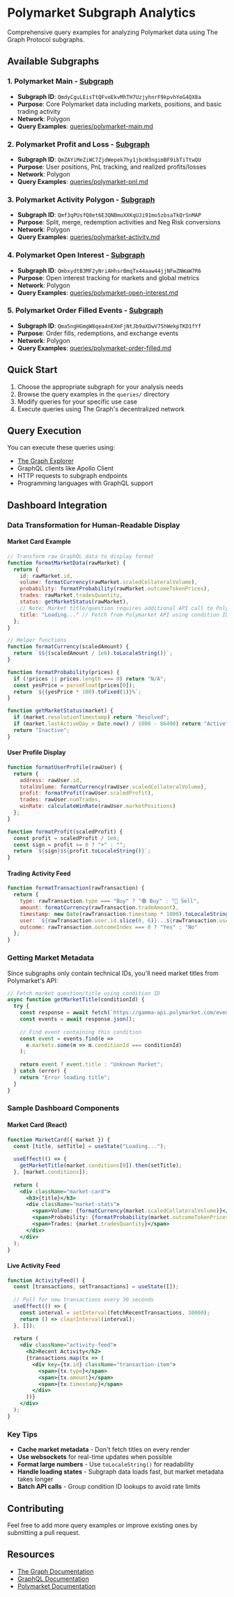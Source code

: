 # Polymarket Subgraph Analytics

Comprehensive query examples for analyzing Polymarket data using The Graph Protocol subgraphs.

## Available Subgraphs

### 1. Polymarket Main - [Subgraph](https://thegraph.com/explorer/subgraphs/81Dm16JjuFSrqz813HysXoUPvzTwE7fsfPk2RTf66nyC?view=Query&chain=arbitrum-one)
- **Subgraph ID**: `QmdyCguLEisTtQFveEkvMhTH7UzjyhnrF9kpvhYeG4QX8a`
- **Purpose**: Core Polymarket data including markets, positions, and basic trading activity
- **Network**: Polygon
- **Query Examples**: [queries/polymarket-main.md](queries/polymarket-main.md)

### 2. Polymarket Profit and Loss - [Subgraph](https://thegraph.com/explorer/subgraphs/6c58N5U4MtQE2Y8njfVrrAfRykzfqajMGeTMEvMmskVz?view=Query&chain=arbitrum-one)
- **Subgraph ID**: `QmZAYiMeZiWC7ZjdWepek7hy1jbcW3ngimBF9ibTiTtwQU`
- **Purpose**: User positions, PnL tracking, and realized profits/losses
- **Network**: Polygon
- **Query Examples**: [queries/polymarket-pnl.md](queries/polymarket-pnl.md)

### 3. Polymarket Activity Polygon - [Subgraph](https://thegraph.com/explorer/subgraphs/Bx1W4S7kDVxs9gC3s2G6DS8kdNBJNVhMviCtin2DiBp?view=Query&chain=arbitrum-one)
- **Subgraph ID**: `Qmf3qPUsfQ8et6E3QNBmuXXKqUJi91mo5zbsaTkQrSnMAP`
- **Purpose**: Split, merge, redemption activities and Neg Risk conversions
- **Network**: Polygon
- **Query Examples**: [queries/polymarket-activity.md](queries/polymarket-activity.md)

### 4. Polymarket Open Interest - [Subgraph](https://thegraph.com/explorer/subgraphs/ELaW6RtkbmYNmMMU6hEPsghG9Ko3EXSmiRkH855M4qfF?view=Query&chain=arbitrum-one)
- **Subgraph ID**: `QmbxydtB3MF2yNriAHhsrBmqTx44aaw44jjNFwZNWaW7R6`
- **Purpose**: Open interest tracking for markets and global metrics
- **Network**: Polygon
- **Query Examples**: [queries/polymarket-open-interest.md](queries/polymarket-open-interest.md)

### 5. Polymarket Order Filled Events - [Subgraph](https://thegraph.com/explorer/subgraphs/EZCTgSzLPuBSqQcuR3ifeiKHKBnpjHSNbYpty8Mnjm9D?view=Query&chain=arbitrum-one)
- **Subgraph ID**: `Qma5ngHGmgW8qea4nEXmFjNtJb9aXDwV75hWekpTKD1fYf`
- **Purpose**: Order fills, redemptions, and exchange events
- **Network**: Polygon
- **Query Examples**: [queries/polymarket-order-filled.md](queries/polymarket-order-filled.md)

## Quick Start

1. Choose the appropriate subgraph for your analysis needs
2. Browse the query examples in the `queries/` directory
3. Modify queries for your specific use case
4. Execute queries using The Graph's decentralized network

## Query Execution

You can execute these queries using:
- [The Graph Explorer](https://thegraph.com/explorer/subgraphs)
- GraphQL clients like Apollo Client
- HTTP requests to subgraph endpoints
- Programming languages with GraphQL support

## Dashboard Integration

### Data Transformation for Human-Readable Display

#### Market Card Example
```javascript
// Transform raw GraphQL data to display format
function formatMarketData(rawMarket) {
  return {
    id: rawMarket.id,
    volume: formatCurrency(rawMarket.scaledCollateralVolume),
    probability: formatProbability(rawMarket.outcomeTokenPrices),
    trades: rawMarket.tradesQuantity,
    status: getMarketStatus(rawMarket),
    // Note: Market title/question requires additional API call to Polymarket
    title: "Loading..." // Fetch from Polymarket API using condition ID
  };
}

// Helper functions
function formatCurrency(scaledAmount) {
  return `$${(scaledAmount / 1e6).toLocaleString()}`;
}

function formatProbability(prices) {
  if (!prices || prices.length === 0) return "N/A";
  const yesPrice = parseFloat(prices[0]);
  return `${(yesPrice * 100).toFixed(1)}%`;
}

function getMarketStatus(market) {
  if (market.resolutionTimestamp) return "Resolved";
  if (market.lastActiveDay > Date.now() / 1000 - 86400) return "Active";
  return "Inactive";
}
```

#### User Profile Display
```javascript
function formatUserProfile(rawUser) {
  return {
    address: rawUser.id,
    totalVolume: formatCurrency(rawUser.scaledCollateralVolume),
    profit: formatProfit(rawUser.scaledProfit),
    trades: rawUser.numTrades,
    winRate: calculateWinRate(rawUser.marketPositions)
  };
}

function formatProfit(scaledProfit) {
  const profit = scaledProfit / 1e6;
  const sign = profit >= 0 ? "+" : "";
  return `${sign}$${profit.toLocaleString()}`;
}
```

#### Trading Activity Feed
```javascript
function formatTransaction(rawTransaction) {
  return {
    type: rawTransaction.type === "Buy" ? "🟢 Buy" : "🔴 Sell",
    amount: formatCurrency(rawTransaction.tradeAmount),
    timestamp: new Date(rawTransaction.timestamp * 1000).toLocaleString(),
    user: `${rawTransaction.user.id.slice(0, 6)}...${rawTransaction.user.id.slice(-4)}`,
    outcome: rawTransaction.outcomeIndex === 0 ? "Yes" : "No"
  };
}
```

### Getting Market Metadata

Since subgraphs only contain technical IDs, you'll need market titles from Polymarket's API:

```javascript
// Fetch market question/title using condition ID
async function getMarketTitle(conditionId) {
  try {
    const response = await fetch(`https://gamma-api.polymarket.com/events?archived=false&closed=false&order=volume24hr&ascending=false`);
    const events = await response.json();
    
    // Find event containing this condition
    const event = events.find(e => 
      e.markets.some(m => m.conditionId === conditionId)
    );
    
    return event ? event.title : "Unknown Market";
  } catch (error) {
    return "Error loading title";
  }
}
```

### Sample Dashboard Components

#### Market Card (React)
```jsx
function MarketCard({ market }) {
  const [title, setTitle] = useState("Loading...");
  
  useEffect(() => {
    getMarketTitle(market.conditions[0]).then(setTitle);
  }, [market.conditions]);
  
  return (
    <div className="market-card">
      <h3>{title}</h3>
      <div className="market-stats">
        <span>Volume: {formatCurrency(market.scaledCollateralVolume)}</span>
        <span>Probability: {formatProbability(market.outcomeTokenPrices)}</span>
        <span>Trades: {market.tradesQuantity}</span>
      </div>
    </div>
  );
}
```

#### Live Activity Feed
```jsx
function ActivityFeed() {
  const [transactions, setTransactions] = useState([]);
  
  // Poll for new transactions every 30 seconds
  useEffect(() => {
    const interval = setInterval(fetchRecentTransactions, 30000);
    return () => clearInterval(interval);
  }, []);
  
  return (
    <div className="activity-feed">
      <h2>Recent Activity</h2>
      {transactions.map(tx => (
        <div key={tx.id} className="transaction-item">
          <span>{tx.type}</span>
          <span>{tx.amount}</span>
          <span>{tx.timestamp}</span>
        </div>
      ))}
    </div>
  );
}
```

### Key Tips

- **Cache market metadata** - Don't fetch titles on every render
- **Use websockets** for real-time updates when possible
- **Format large numbers** - Use `toLocaleString()` for readability  
- **Handle loading states** - Subgraph data loads fast, but market metadata takes longer
- **Batch API calls** - Group condition ID lookups to avoid rate limits

## Contributing

Feel free to add more query examples or improve existing ones by submitting a pull request.

## Resources

- [The Graph Documentation](https://thegraph.com/docs/)
- [GraphQL Documentation](https://graphql.org/learn/)
- [Polymarket Documentation](https://docs.polymarket.com/)
